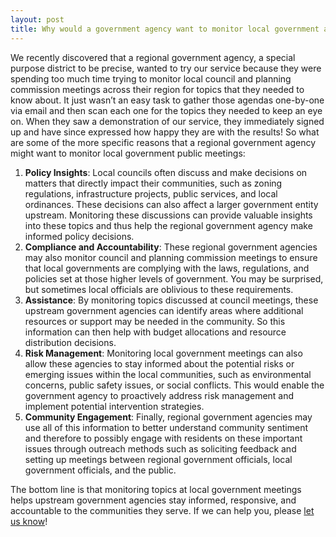```yaml
---
layout: post
title: Why would a government agency want to monitor local government agency meetings?
---
```


We recently discovered that a regional government agency, a special purpose
district to be precise, wanted to try our service because they were spending
too much time trying to monitor local council and planning commission meetings
across their region for topics that they needed to know about.  It just wasn’t
an easy task to gather those agendas one-by-one via email and then scan each
one for the topics they needed to keep an eye on. When they saw a demonstration
of our service, they immediately signed up and have since expressed how happy
they are with the results! So what are some of the more specific reasons that a
regional government agency might want to monitor local government public
meetings:

1. **Policy Insights**: Local councils often discuss and make decisions on matters
   that directly impact their communities, such as zoning regulations,
   infrastructure projects, public services, and local ordinances. These
   decisions can also affect a larger government entity upstream.  Monitoring
   these discussions can provide valuable insights into these topics and thus
   help the regional government agency make informed policy decisions.
1. **Compliance and Accountability**: These regional government agencies may also
   monitor council and planning commission meetings to ensure that local
   governments are complying with the laws, regulations, and policies set at
   those higher levels of government.  You may be surprised, but sometimes
   local officials are oblivious to these requirements.
1. **Assistance**: By monitoring topics discussed at council meetings, these
   upstream government agencies can identify areas where additional resources
   or support may be needed in the community. So this information can then help
   with budget allocations and resource distribution decisions.
1. **Risk Management**: Monitoring local government meetings can also allow these
   agencies to stay informed about the potential risks or emerging issues
   within the local communities, such as environmental concerns, public safety
   issues, or social conflicts. This would enable the government agency to
   proactively address risk management and implement potential intervention
   strategies.
1. **Community Engagement**: Finally, regional government agencies may use all of
   this information to better understand community sentiment and therefore to
   possibly engage with residents on these important issues through outreach
   methods such as soliciting feedback and setting up meetings between regional
   government officials, local government officials, and the public.

The bottom line is that monitoring topics at local government meetings helps
upstream government agencies stay informed, responsive, and accountable to the
communities they serve.  If we can help you, please [let us know](https://www.voterheads.com/contact-us)!

